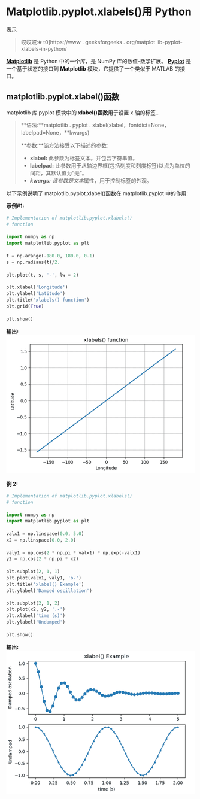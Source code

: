 # Matplotlib.pyplot.xlabels()用 Python

表示

> 哎哎哎:# t0]https://www . geeksforgeeks . org/matplot lib-pyplot-xlabels-in-python/

**[Matplotlib](https://www.geeksforgeeks.org/python-introduction-matplotlib/)** 是 Python 中的一个库，是 NumPy 库的数值-数学扩展。 **[Pyplot](https://www.geeksforgeeks.org/pyplot-in-matplotlib/)** 是一个基于状态的接口到 **Matplotlib** 模块，它提供了一个类似于 MATLAB 的接口。

## matplotlib.pyplot.xlabel()函数

matplotlib 库 pyplot 模块中的 **xlabel()函数**用于设置 x 轴的标签..

> **语法:**matplotlib . pyplot . xlabel(xlabel，fontdict=None，labelpad=None，**kwargs)
> 
> **参数:**该方法接受以下描述的参数:
> 
> *   **xlabel:** 此参数为标签文本。并包含字符串值。
> *   **labelpad:** 此参数用于从轴边界框(包括刻度和刻度标签)以点为单位的间距，其默认值为“无”。
> *   ****kwargs:** 该参数是*文本*属性，用于控制标签的外观。

以下示例说明了 matplotlib.pyplot.xlabel()函数在 matplotlib.pyplot 中的作用:

**示例#1:**

```py
# Implementation of matplotlib.pyplot.xlabels()
# function

import numpy as np
import matplotlib.pyplot as plt

t = np.arange(-180.0, 180.0, 0.1)
s = np.radians(t)/2.

plt.plot(t, s, '-', lw = 2)

plt.xlabel('Longitude')
plt.ylabel('Latitude')
plt.title('xlabels() function')
plt.grid(True)

plt.show()
```

**输出:**
![](img/b362430d222c43e15b8785c5e9461420.png)

**例 2:**

```py
# Implementation of matplotlib.pyplot.xlabels()
# function

import numpy as np
import matplotlib.pyplot as plt

valx1 = np.linspace(0.0, 5.0)
x2 = np.linspace(0.0, 2.0)

valy1 = np.cos(2 * np.pi * valx1) * np.exp(-valx1)
y2 = np.cos(2 * np.pi * x2)

plt.subplot(2, 1, 1)
plt.plot(valx1, valy1, 'o-')
plt.title('xlabel() Example')
plt.ylabel('Damped oscillation')

plt.subplot(2, 1, 2)
plt.plot(x2, y2, '.-')
plt.xlabel('time (s)')
plt.ylabel('Undamped')

plt.show()
```

**输出:**
![](img/e0a747e820e65f603a5612419db0ea20.png)